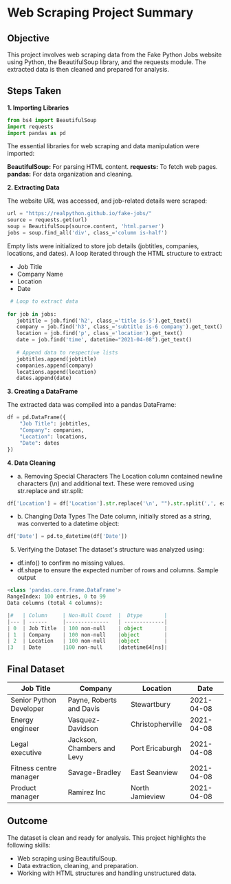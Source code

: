 
# Web Scraping Project Summary

## Objective

This project involves web scraping data from the Fake Python Jobs website using Python, the BeautifulSoup library, and the requests module. The extracted data is then cleaned and prepared for analysis.

## Steps Taken

**1. Importing Libraries**
   
```python
from bs4 import BeautifulSoup
import requests
import pandas as pd
```
The essential libraries for web scraping and data manipulation were imported:

**BeautifulSoup:** For parsing HTML content.
**requests:** To fetch web pages.
**pandas:** For data organization and cleaning.

**2. Extracting Data**

The website URL was accessed, and job-related details were scraped:

```python
url = "https://realpython.github.io/fake-jobs/"
source = requests.get(url)
soup = BeautifulSoup(source.content, 'html.parser')
jobs = soup.find_all('div', class_='column is-half')
```
Empty lists were initialized to store job details (jobtitles, companies, locations, and dates). A loop iterated through the HTML structure to extract:

- Job Title
- Company Name
- Location
- Date

 ```python
  # Loop to extract data
  
for job in jobs:
    jobtitle = job.find('h2', class_='title is-5').get_text()
    company = job.find('h3', class_='subtitle is-6 company').get_text()
    location = job.find('p', class_='location').get_text()
    date = job.find('time', datetime="2021-04-08").get_text()
    
    # Append data to respective lists
    jobtitles.append(jobtitle)
    companies.append(company)
    locations.append(location)
    dates.append(date)
```
**3. Creating a DataFrame**

The extracted data was compiled into a pandas DataFrame:

```python
df = pd.DataFrame({
    "Job Title": jobtitles,
    "Company": companies,
    "Location": locations,
    "Date": dates
})
```
**4. Data Cleaning**

- a. Removing Special Characters
The Location column contained newline characters (\n) and additional text. These were removed using str.replace and str.split:

```python
df['Location'] = df['Location'].str.replace('\n', "").str.split(',', expand=True)[0]
```
- b. Changing Data Types
The Date column, initially stored as a string, was converted to a datetime object:

```python
df['Date'] = pd.to_datetime(df['Date'])
```
5. Verifying the Dataset
The dataset's structure was analyzed using:

  - df.info() to confirm no missing values.
  - df.shape to ensure the expected number of rows and columns.
Sample output
```python
<class 'pandas.core.frame.DataFrame'>
RangeIndex: 100 entries, 0 to 99
Data columns (total 4 columns):

|#   | Column     | Non-Null Count  |  Dtype       |          
|--- | ------     |--------------   | -------------|      
| 0  | Job Title  | 100 non-null    | object       | 
| 1  | Company    | 100 non-null    |object        | 
| 2  | Location   | 100 non-null    |object        |
|3   | Date       |100 non-null     |datetime64[ns]|
```
 ## Final Dataset

| Job Title                 | Company                        | Location         | Date       |
|---------------------------|--------------------------------|------------------|------------|
| Senior Python Developer   | Payne, Roberts and Davis       | Stewartbury      | 2021-04-08 |
| Energy engineer           | Vasquez-Davidson               | Christopherville | 2021-04-08 |
| Legal executive           | Jackson, Chambers and Levy     | Port Ericaburgh  | 2021-04-08 |
| Fitness centre manager    | Savage-Bradley                 | East Seanview    | 2021-04-08 |
| Product manager           | Ramirez Inc                    | North Jamieview  | 2021-04-08 |


## Outcome
The dataset is clean and ready for analysis. This project highlights the following skills:

  - Web scraping using BeautifulSoup.
  - Data extraction, cleaning, and preparation.
  - Working with HTML structures and handling unstructured data.




